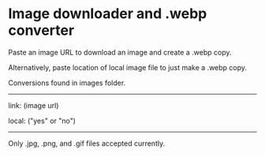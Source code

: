<h1>Image downloader and .webp converter</h1>
Paste an image URL to download an image and create a .webp copy.

Alternatively, paste location of local image file to just make a .webp copy.

Conversions found in images folder.
<hr>
link: (image url)

local: ("yes" or "no")
<hr>

Only .jpg, .png, and .gif files accepted currently.
